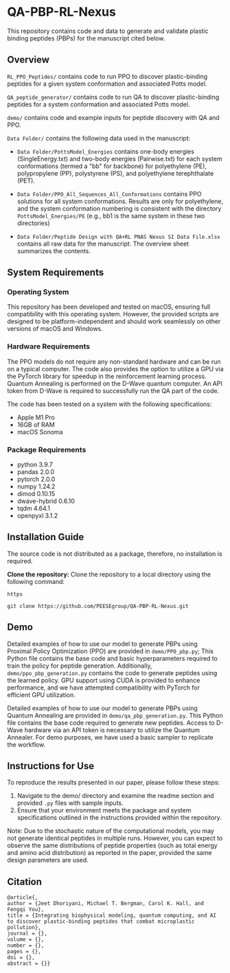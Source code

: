 # QA-PBP-RL-Nexus
This repository contains code and data to generate and validate plastic binding peptides (PBPs) for the manuscript cited below.

## Overview
`RL_PPO_Peptides/` contains code to run PPO to discover plastic-binding peptides for a given system conformation and associated Potts model.  

`QA_peptide_generator/` contains code to run QA to discover plastic-binding peptides for a system conformation and associated Potts model. 

`demo/` contains code and example inputs for peptide discovery with QA and PPO.

`Data Folder/` contains the following data used in the manuscript:

- `Data Folder/PottsModel_Energies` contains one-body energies (SingleEnergy.txt) and two-body energies (Pairwise.txt) for each system conformations (termed a "bb" for backbone) for polyethylene (PE), polypropylene (PP), polystyrene (PS), and polyethylene terephthalate (PET).

- `Data Folder/PPO_All_Sequences_All_Conformations` contains PPO solutions for all system conformations. Results are only for polyethylene, and the system conformation numbering is consistent with the directory `PottsModel_Energies/PE` (e.g., bb1 is the same system in these two directories) 

- `Data Folder/Peptide Design with QA+RL PNAS Nexus SI Data File.xlsx` contains all raw data for the manuscript. The overview sheet summarizes the contents. 

## System Requirements
### Operating System
This repository has been developed and tested on macOS, ensuring full compatibility with this operating system. However, the provided scripts are designed to be platform-independent and should work seamlessly on other versions of macOS and Windows.

### Hardware Requirements
The PPO models do not require any non-standard hardware and can be run on a typical computer. The code also provides the option to utilize a GPU via the PyTorch library for speedup in the reinforcement learning process. Quantum Annealing is performed on the D-Wave quantum computer. An API token from D-Wave is required to successfully run the QA part of the code.

The code has been tested on a system with the following specifications: 

- Apple M1 Pro
- 16GB of RAM
- macOS Sonoma

### Package Requirements
- python 3.9.7
- pandas 2.0.0
- pytorch 2.0.0
- numpy 1.24.2
- dimod 0.10.15
- dwave-hybrid 0.6.10
- tqdm 4.64.1
- openpyxl 3.1.2

## Installation Guide
The source code is not distributed as a package, therefore, no installation is required.

**Clone the repository:** Clone the repository to a local directory using the following command:


`https`
```https
git clone https://github.com/PEESEgroup/QA-PBP-RL-Nexus.git
```

## Demo
Detailed examples of how to use our model to generate PBPs using Proximal Policy Optimization (PPO) are provided in `demo/PPO_pbp.py`; This Python file contains the base code and basic hyperparameters required to train the policy for peptide generation. Additionally, `demo/ppo_pbp_generation.py` contains the code to generate peptides using the learned policy. GPU support using CUDA is provided to enhance performance, and we have attempted compatibility with PyTorch for efficient GPU utilization.

Detailed examples of how to use our model to generate PBPs using Quantum Annealing are provided in `demo/qa_pbp_generation.py`. This Python file contains the base code required to generate new peptides. Access to D-Wave hardware via an API token is necessary to utilize the Quantum Annealer. For demo purposes, we have used a basic sampler to replicate the workflow.

## Instructions for Use
To reproduce the results presented in our paper, please follow these steps:
1.  Navigate to the demo/ directory and examine the readme section and provided `.py` files with sample inputs.
2.  Ensure that your environment meets the package and system specifications outlined in the instructions provided within the repository.

Note: Due to the stochastic nature of the computational models, you may not generate identical peptides in multiple runs. However, you can expect to observe the same distributions of peptide properties (such as total energy and amino acid distribution) as reported in the paper, provided the same design parameters are used. 
## Citation

```
@article{,
author = {Jeet Dhoriyani, Michael T. Bergman, Carol K. Hall, and Fengqi You},
title = {Integrating biophysical modeling, quantum computing, and AI to discover plastic-binding peptides that combat microplastic pollution},
journal = {},
volume = {},
number = {},
pages = {},
doi = {},
abstract = {}}
```
